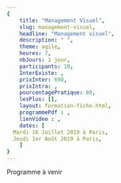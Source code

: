 ```yaml
---
{
	title: "Management Visuel",
	slug: management-visuel, 
	headline: "Management visuel",
	description: " ",
	theme: agile,
	heures: 7,
	nbJours: 1 jour,
	participants: 10,
	InterExiste: ,
	prixInter: 690,
	prixIntra: ,
	pourcentagePratique: 80,
	lesPlus: [],
	layout: formation-fiche.html, 
	programmePdf : ,
	lienVideo : ,
	dates: [
  Mardi 16 Juillet 2019 à Paris,
  Jeudi 1er Août 2019 à Paris,
	]
}
---
```


Programme à venir 
